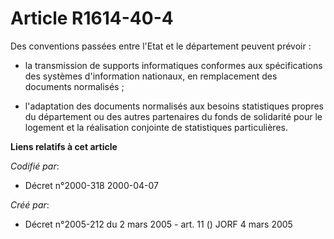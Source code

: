 # Article R1614-40-4

Des conventions passées entre l'Etat et le département peuvent prévoir :

- la transmission de supports informatiques conformes aux spécifications des systèmes d'information nationaux, en
remplacement des documents normalisés ;

- l'adaptation des documents normalisés aux besoins statistiques propres du département ou des autres partenaires du fonds de
solidarité pour le logement et la réalisation conjointe de statistiques particulières.

**Liens relatifs à cet article**

_Codifié par_:

  - Décret n°2000-318 2000-04-07

_Créé par_:

  - Décret n°2005-212 du 2 mars 2005 - art. 11 () JORF 4 mars 2005
